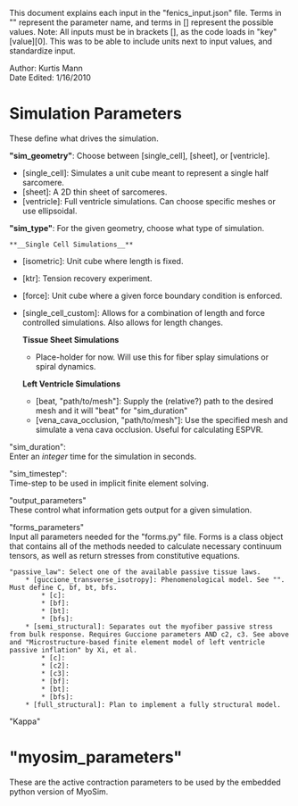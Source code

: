 This document explains each input in the "fenics_input.json" file. Terms in "" represent the parameter name, and terms in [] represent the possible values.
Note: All inputs must be in brackets [], as the code loads in "key"[value][0]. This was to be able to include units next to input values, and standardize input.

Author: Kurtis Mann  
Date Edited: 1/16/2010  


<h1>Simulation Parameters</h1>  
These define what drives the simulation.  

**"sim_geometry"**: Choose between [single_cell], [sheet], or [ventricle].  
* [single_cell]: Simulates a unit cube meant to represent a single half sarcomere.  
* [sheet]: A 2D thin sheet of sarcomeres.  
* [ventricle]: Full ventricle simulations. Can choose specific meshes or use ellipsoidal.  

**"sim_type"**: For the given geometry, choose what type of simulation.  
  
    **__Single Cell Simulations__**  
    
 * [isometric]: Unit cube where length is fixed.  
 * [ktr]: Tension recovery experiment.  
 * [force]: Unit cube where a given force boundary condition is enforced.  
 * [single_cell_custom]: Allows for a combination of length and force controlled simulations. Also allows for length changes.  

    **__Tissue Sheet Simulations__**  
    *    Place-holder for now. Will use this for fiber splay simulations or spiral dynamics.  
  
    **__Left Ventricle Simulations__**  
      
    *    [beat, "path/to/mesh"]: Supply the (relative?) path to the desired mesh and it will "beat" for "sim_duration"  
    *    [vena_cava_occlusion, "path/to/mesh"]: Use the specified mesh and simulate a vena cava occlusion. Useful for calculating ESPVR.  
  
"sim_duration":    
Enter an *integer* time for the simulation in seconds.  
  
"sim_timestep":  
Time-step to be used in implicit finite element solving.  

"output_parameters"  
These control what information gets output for a given simulation.  

"forms_parameters"  
Input all parameters needed for the "forms.py" file. Forms is a class object that contains all of the methods needed to calculate necessary continuum tensors, as well as return stresses from constitutive equations.  

    "passive_law": Select one of the available passive tissue laws.  
        * [guccione_transverse_isotropy]: Phenomenological model. See "". Must define C, bf, bt, bfs.  
            * [c]:  
            * [bf]:  
            * [bt]:  
            * [bfs]:  
        * [semi_structural]: Separates out the myofiber passive stress from bulk response. Requires Guccione parameters AND c2, c3. See above and "Microstructure-based finite element model of left ventricle passive inflation" by Xi, et al.  
            * [c]:  
            * [c2]:  
            * [c3]:  
            * [bf]:  
            * [bt]:  
            * [bfs]:  
        * [full_structural]: Plan to implement a fully structural model.  

  "Kappa"

<h1>"myosim_parameters"</h1>  
These are the active contraction parameters to be used by the embedded python version of MyoSim.  
